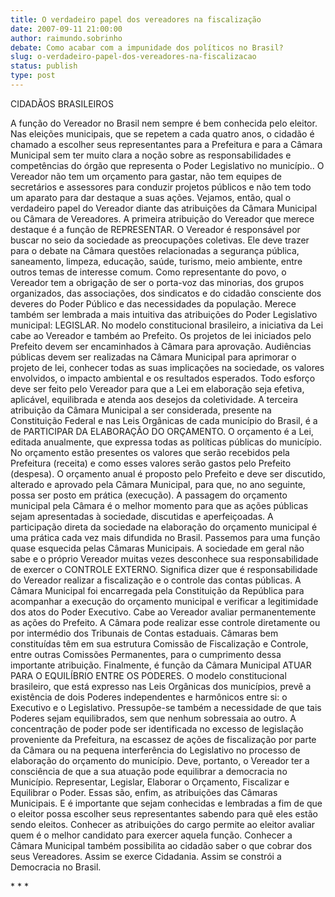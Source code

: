 ```yaml
---
title: O verdadeiro papel dos vereadores na fiscalização
date: 2007-09-11 21:00:00
author: raimundo.sobrinho
debate: Como acabar com a impunidade dos políticos no Brasil?
slug: o-verdadeiro-papel-dos-vereadores-na-fiscalizacao
status: publish 
type: post
---
```


CIDADÃOS BRASILEIROS  

  

A função do Vereador no Brasil nem sempre é bem conhecida pelo eleitor. Nas eleições municipais, que se repetem a cada quatro anos, o cidadão é chamado a escolher seus representantes para a Prefeitura e para a Câmara Municipal sem ter muito clara a noção sobre as responsabilidades e competências do órgão que representa o Poder Legislativo no município.. O Vereador não tem um orçamento para gastar, não tem equipes de secretários e assessores para conduzir projetos públicos e não tem todo um aparato para dar destaque a suas ações. Vejamos, então, qual o verdadeiro papel do Vereador diante das atribuições da Câmara Municipal ou Câmara de Vereadores. A primeira atribuição do Vereador que merece destaque é a função de REPRESENTAR. O Vereador é responsável por buscar no seio da sociedade as preocupações coletivas. Ele deve trazer para o debate na Câmara questões relacionadas a segurança pública, saneamento, limpeza, educação, saúde, turismo, meio ambiente, entre outros temas de interesse comum. Como representante do povo, o Vereador tem a obrigação de ser o porta-voz das minorias, dos grupos organizados, das associações, dos sindicatos e do cidadão consciente dos deveres do Poder Público e das necessidades da população. Merece também ser lembrada a mais intuitiva das atribuições do Poder Legislativo municipal: LEGISLAR. No modelo constitucional brasileiro, a iniciativa da Lei cabe ao Vereador e também ao Prefeito. Os projetos de lei iniciados pelo Prefeito devem ser encaminhados à Câmara para aprovação. Audiências públicas devem ser realizadas na Câmara Municipal para aprimorar o projeto de lei, conhecer todas as suas implicações na sociedade, os valores envolvidos, o impacto ambiental e os resultados esperados. Todo esforço deve ser feito pelo Vereador para que a Lei em elaboração seja efetiva, aplicável, equilibrada e atenda aos desejos da coletividade. A terceira atribuição da Câmara Municipal a ser considerada, presente na Constituição Federal e nas Leis Orgânicas de cada município do Brasil, é a de PARTICIPAR DA ELABORAÇÃO DO ORÇAMENTO. O orçamento é a Lei, editada anualmente, que expressa todas as políticas públicas do município. No orçamento estão presentes os valores que serão recebidos pela Prefeitura (receita) e como esses valores serão gastos pelo Prefeito (despesa). O orçamento anual é proposto pelo Prefeito e deve ser discutido, alterado e aprovado pela Câmara Municipal, para que, no ano seguinte, possa ser posto em prática (execução). A passagem do orçamento municipal pela Câmara é o melhor momento para que as ações públicas sejam apresentadas à sociedade, discutidas e aperfeiçoadas. A participação direta da sociedade na elaboração do orçamento municipal é uma prática cada vez mais difundida no Brasil. Passemos para uma função quase esquecida pelas Câmaras Municipais. A sociedade em geral não sabe e o próprio Vereador muitas vezes desconhece sua responsabilidade de exercer o CONTROLE EXTERNO. Significa dizer que é responsabilidade do Vereador realizar a fiscalização e o controle das contas públicas. A Câmara Municipal foi encarregada pela Constituição da República para acompanhar a execução do orçamento municipal e verificar a legitimidade dos atos do Poder Executivo. Cabe ao Vereador avaliar permanentemente as ações do Prefeito. A Câmara pode realizar esse controle diretamente ou por intermédio dos Tribunais de Contas estaduais. Câmaras bem constituídas têm em sua estrutura Comissão de Fiscalização e Controle, entre outras Comissões Permanentes, para o cumprimento dessa importante atribuição. Finalmente, é função da Câmara Municipal ATUAR PARA O EQUILÍBRIO ENTRE OS PODERES. O modelo constitucional brasileiro, que está expresso nas Leis Orgânicas dos municípios, prevê a existência de dois Poderes independentes e harmônicos entre si: o Executivo e o Legislativo. Pressupõe-se também a necessidade de que tais Poderes sejam equilibrados, sem que nenhum sobressaia ao outro. A concentração de poder pode ser identificada no excesso de legislação proveniente da Prefeitura, na escassez de ações de fiscalização por parte da Câmara ou na pequena interferência do Legislativo no processo de elaboração do orçamento do município. Deve, portanto, o Vereador ter a consciência de que a sua atuação pode equilibrar a democracia no Município. Representar, Legislar, Elaborar o Orçamento, Fiscalizar e Equilibrar o Poder. Essas são, enfim, as atribuições das Câmaras Municipais. E é importante que sejam conhecidas e lembradas a fim de que o eleitor possa escolher seus representantes sabendo para quê eles estão sendo eleitos. Conhecer as atribuições do cargo permite ao eleitor avaliar quem é o melhor candidato para exercer aquela função. Conhecer a Câmara Municipal também possibilita ao cidadão saber o que cobrar dos seus Vereadores. Assim se exerce Cidadania. Assim se constrói a Democracia no Brasil.  

  

\* \* \*

